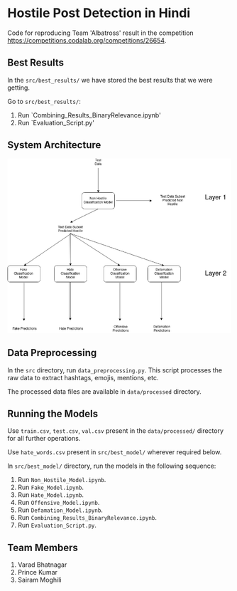 # Hostile Post Detection in Hindi

Code for reproducing Team 'Albatross' result in the competition https://competitions.codalab.org/competitions/26654.

## Best Results
In the `src/best_results/` we have stored the best results that we were getting.

Go to `src/best_results/`:
1. Run `Combining_Results_BinaryRelevance.ipynb'
2. Run `Evaluation_Script.py'

## System Architecture
 ![Layered Architecture Inference](/docs/LayeredArchitectureInference.png)
 
## Data Preprocessing
In the `src` directory, run `data_preprocessing.py`. This script processes the raw data to extract hashtags, emojis, mentions, etc.

The processed data files are available in `data/processed` directory.

## Running the Models

Use `train.csv`, `test.csv`, `val.csv` present in the `data/processed/` directory for all further operations.

Use `hate_words.csv` present in `src/best_model/` wherever required below.

In `src/best_model/` directory, run the models in the following sequence:

1. Run `Non_Hostile_Model.ipynb`.
2. Run `Fake_Model.ipynb`.
3. Run `Hate_Model.ipynb`.
4. Run `Offensive_Model.ipynb`.
5. Run `Defamation_Model.ipynb`.
6. Run `Combining_Results_BinaryRelevance.ipynb`.
7. Run `Evaluation_Script.py`.

## Team Members
1. Varad Bhatnagar
2. Prince Kumar
3. Sairam Moghili
